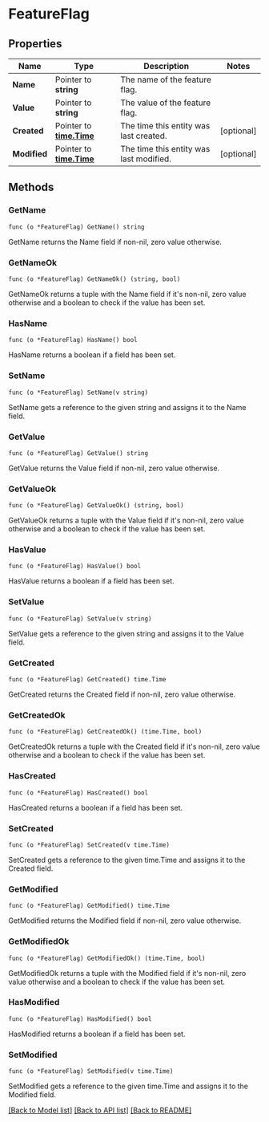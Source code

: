 # FeatureFlag

## Properties

Name | Type | Description | Notes
------------ | ------------- | ------------- | -------------
**Name** | Pointer to **string** | The name of the feature flag. | 
**Value** | Pointer to **string** | The value of the feature flag. | 
**Created** | Pointer to [**time.Time**](time.Time.md) | The time this entity was last created. | [optional] 
**Modified** | Pointer to [**time.Time**](time.Time.md) | The time this entity was last modified. | [optional] 

## Methods

### GetName

`func (o *FeatureFlag) GetName() string`

GetName returns the Name field if non-nil, zero value otherwise.

### GetNameOk

`func (o *FeatureFlag) GetNameOk() (string, bool)`

GetNameOk returns a tuple with the Name field if it's non-nil, zero value otherwise
and a boolean to check if the value has been set.

### HasName

`func (o *FeatureFlag) HasName() bool`

HasName returns a boolean if a field has been set.

### SetName

`func (o *FeatureFlag) SetName(v string)`

SetName gets a reference to the given string and assigns it to the Name field.

### GetValue

`func (o *FeatureFlag) GetValue() string`

GetValue returns the Value field if non-nil, zero value otherwise.

### GetValueOk

`func (o *FeatureFlag) GetValueOk() (string, bool)`

GetValueOk returns a tuple with the Value field if it's non-nil, zero value otherwise
and a boolean to check if the value has been set.

### HasValue

`func (o *FeatureFlag) HasValue() bool`

HasValue returns a boolean if a field has been set.

### SetValue

`func (o *FeatureFlag) SetValue(v string)`

SetValue gets a reference to the given string and assigns it to the Value field.

### GetCreated

`func (o *FeatureFlag) GetCreated() time.Time`

GetCreated returns the Created field if non-nil, zero value otherwise.

### GetCreatedOk

`func (o *FeatureFlag) GetCreatedOk() (time.Time, bool)`

GetCreatedOk returns a tuple with the Created field if it's non-nil, zero value otherwise
and a boolean to check if the value has been set.

### HasCreated

`func (o *FeatureFlag) HasCreated() bool`

HasCreated returns a boolean if a field has been set.

### SetCreated

`func (o *FeatureFlag) SetCreated(v time.Time)`

SetCreated gets a reference to the given time.Time and assigns it to the Created field.

### GetModified

`func (o *FeatureFlag) GetModified() time.Time`

GetModified returns the Modified field if non-nil, zero value otherwise.

### GetModifiedOk

`func (o *FeatureFlag) GetModifiedOk() (time.Time, bool)`

GetModifiedOk returns a tuple with the Modified field if it's non-nil, zero value otherwise
and a boolean to check if the value has been set.

### HasModified

`func (o *FeatureFlag) HasModified() bool`

HasModified returns a boolean if a field has been set.

### SetModified

`func (o *FeatureFlag) SetModified(v time.Time)`

SetModified gets a reference to the given time.Time and assigns it to the Modified field.


[[Back to Model list]](../README.md#documentation-for-models) [[Back to API list]](../README.md#documentation-for-api-endpoints) [[Back to README]](../README.md)


